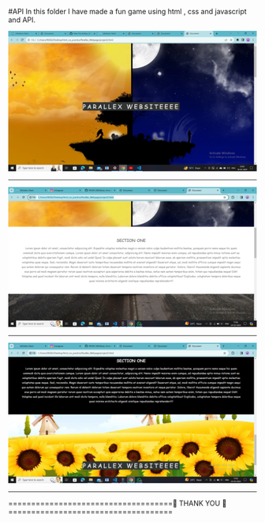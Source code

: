 #API
In this folder I have made a fun game  using html , css and javascript and API.

![](https://github.com/Shubham-Yadav003/FRONT_END/blob/main/Parallex_Webpage/img/parallex_1.png)
<hr>
<img src="https://github.com/Shubham-Yadav003/FRONT_END/blob/main/Parallex_Webpage/img/parallex_2.png" alt="">
<hr>
<img src="https://github.com/Shubham-Yadav003/FRONT_END/blob/main/Parallex_Webpage/img/parallex_3.png" alt="">
<hr>

====================================🙏 THANK YOU 🙏====================================
